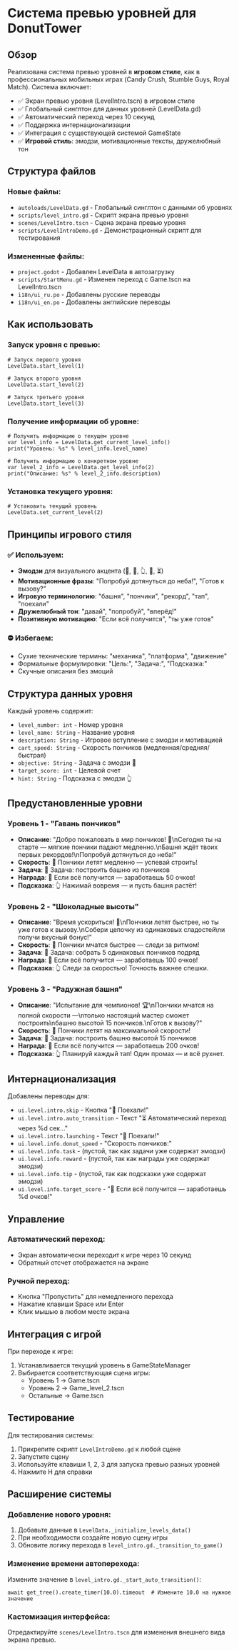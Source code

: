 # Система превью уровней для DonutTower

## Обзор

Реализована система превью уровней в **игровом стиле**, как в профессиональных мобильных играх (Candy Crush, Stumble Guys, Royal Match). Система включает:

- ✅ Экран превью уровня (LevelIntro.tscn) в игровом стиле
- ✅ Глобальный синглтон для данных уровней (LevelData.gd)
- ✅ Автоматический переход через 10 секунд
- ✅ Поддержка интернационализации
- ✅ Интеграция с существующей системой GameState
- ✅ **Игровой стиль**: эмодзи, мотивационные тексты, дружелюбный тон

## Структура файлов

### Новые файлы:
- `autoloads/LevelData.gd` - Глобальный синглтон с данными об уровнях
- `scripts/level_intro.gd` - Скрипт экрана превью уровня
- `scenes/LevelIntro.tscn` - Сцена экрана превью уровня
- `scripts/LevelIntroDemo.gd` - Демонстрационный скрипт для тестирования

### Измененные файлы:
- `project.godot` - Добавлен LevelData в автозагрузку
- `scripts/StartMenu.gd` - Изменен переход с Game.tscn на LevelIntro.tscn
- `i18n/ui_ru.po` - Добавлены русские переводы
- `i18n/ui_en.po` - Добавлены английские переводы

## Как использовать

### Запуск уровня с превью:
```gdscript
# Запуск первого уровня
LevelData.start_level(1)

# Запуск второго уровня
LevelData.start_level(2)

# Запуск третьего уровня
LevelData.start_level(3)
```

### Получение информации об уровне:
```gdscript
# Получить информацию о текущем уровне
var level_info = LevelData.get_current_level_info()
print("Уровень: %s" % level_info.level_name)

# Получить информацию о конкретном уровне
var level_2_info = LevelData.get_level_info(2)
print("Описание: %s" % level_2_info.description)
```

### Установка текущего уровня:
```gdscript
# Установить текущий уровень
LevelData.set_current_level(2)
```

## Принципы игрового стиля

### ✅ Используем:
- **Эмодзи** для визуального акцента (🎯, 🧁, 👆, 🚀, ⏳)
- **Мотивационные фразы**: "Попробуй дотянуться до неба!", "Готов к вызову?"
- **Игровую терминологию**: "башня", "пончики", "рекорд", "тап", "поехали"
- **Дружелюбный тон**: "давай", "попробуй", "вперёд!"
- **Позитивную мотивацию**: "Если всё получится", "ты уже готов"

### ⛔ Избегаем:
- Сухие технические термины: "механика", "платформа", "движение"
- Формальные формулировки: "Цель:", "Задача:", "Подсказка:"
- Скучные описания без эмоций

## Структура данных уровня

Каждый уровень содержит:
- `level_number: int` - Номер уровня
- `level_name: String` - Название уровня
- `description: String` - Игровое вступление с эмодзи и мотивацией
- `cart_speed: String` - Скорость пончиков (медленная/средняя/быстрая)
- `objective: String` - Задача с эмодзи 🎯
- `target_score: int` - Целевой счет
- `hint: String` - Подсказка с эмодзи 👆

## Предустановленные уровни

### Уровень 1 - "Гавань пончиков"
- **Описание**: "Добро пожаловать в мир пончиков! 🌊\nСегодня ты на старте — мягкие пончики падают медленно.\nБашня ждёт твоих первых рекордов!\nПопробуй дотянуться до неба!"
- **Скорость**: 🏃 Пончики летят медленно — успевай строить!
- **Задача**: 🎯 Задача: построить башню из пончиков
- **Награда**: 🧁 Если всё получится — заработаешь 50 очков!
- **Подсказка**: 👆 Нажимай вовремя — и пусть башня растёт!

### Уровень 2 - "Шоколадные высоты"
- **Описание**: "Время ускориться! 🚀\nПончики летят быстрее, но ты уже готов к вызову.\nСобери цепочку из одинаковых сладостей\nи получи вкусный бонус!"
- **Скорость**: 🏃 Пончики мчатся быстрее — следи за ритмом!
- **Задача**: 🎯 Задача: собрать 5 одинаковых пончиков подряд
- **Награда**: 🧁 Если всё получится — заработаешь 100 очков!
- **Подсказка**: 👆 Следи за скоростью! Точность важнее спешки.

### Уровень 3 - "Радужная башня"
- **Описание**: "Испытание для чемпионов! 🏆\nПончики мчатся на полной скорости —\nтолько настоящий мастер сможет построить\nбашню высотой 15 пончиков.\nГотов к вызову?"
- **Скорость**: 🏃 Пончики летят на максимальной скорости!
- **Задача**: 🎯 Задача: построить башню высотой 15 пончиков
- **Награда**: 🧁 Если всё получится — заработаешь 200 очков!
- **Подсказка**: 👆 Планируй каждый тап! Один промах — и всё рухнет.

## Интернационализация

Добавлены переводы для:
- `ui.level.intro.skip` - Кнопка "🚀 Поехали!"
- `ui.level.intro.auto_transition` - Текст "⏳ Автоматический переход через %d сек..."
- `ui.level.intro.launching` - Текст "🚀 Поехали!"
- `ui.level.info.donut_speed` - "Скорость пончиков:"
- `ui.level.info.task` - (пустой, так как задачи уже содержат эмодзи)
- `ui.level.info.reward` - (пустой, так как награды уже содержат эмодзи)
- `ui.level.info.tip` - (пустой, так как подсказки уже содержат эмодзи)
- `ui.level.info.target_score` - "🧁 Если всё получится — заработаешь %d очков!"

## Управление

### Автоматический переход:
- Экран автоматически переходит к игре через 10 секунд
- Обратный отсчет отображается на экране

### Ручной переход:
- Кнопка "Пропустить" для немедленного перехода
- Нажатие клавиши Space или Enter
- Клик мышью в любом месте экрана

## Интеграция с игрой

При переходе к игре:
1. Устанавливается текущий уровень в GameStateManager
2. Выбирается соответствующая сцена игры:
   - Уровень 1 → Game.tscn
   - Уровень 2 → Game_level_2.tscn
   - Остальные → Game.tscn

## Тестирование

Для тестирования системы:
1. Прикрепите скрипт `LevelIntroDemo.gd` к любой сцене
2. Запустите сцену
3. Используйте клавиши 1, 2, 3 для запуска превью разных уровней
4. Нажмите H для справки

## Расширение системы

### Добавление нового уровня:
1. Добавьте данные в `LevelData._initialize_levels_data()`
2. При необходимости создайте новую сцену игры
3. Обновите логику перехода в `level_intro.gd._transition_to_game()`

### Изменение времени автоперехода:
Измените значение в `level_intro.gd._start_auto_transition()`:
```gdscript
await get_tree().create_timer(10.0).timeout  # Измените 10.0 на нужное значение
```

### Кастомизация интерфейса:
Отредактируйте `scenes/LevelIntro.tscn` для изменения внешнего вида экрана превью.
